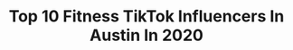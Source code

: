---
title: Top 10 Fitness TikTok Influencers In Austin In 2020
description: >-
  Find top fitness TikTok influencers in Austin in 2020. Most popular hashtags: #fitness #austin #workout #texas.
platform: TikTok
profiles:
  - username: "rmtravels"
    fullname: >-
      rogermayratravels
    location: "United States"
    followers: 3841
    engagement: 626
    commentsToLikes: 0.058012
    id: ck9va60szgaom0j78l5rq7t6d
    verified: false
    hashtags: "#smile, #somuchfun, #mopdance, #sofun"
  - username: "footdocdana"
    fullname: >-
      Dr. Dana
    location: "United States"
    followers: 535620
    engagement: 1060
    commentsToLikes: 0.019929
    id: ck8kjj9b8v18q0j781zxvxfbe
    verified: false
    hashtags: "#whirlpool, #surgeon, #podiatry, #doctors"
  - username: "katieaustin"
    fullname: >-
      Katie Austin
    location: "United States"
    followers: 420601
    engagement: 1070
    commentsToLikes: 0.014563
    id: ck8oxs5tz3w9d0j78cq0x66j3
    verified: true
    hashtags: "#pancakecereal, #greenscreen, #bodypositivity, #armworkout"
  - username: "gingersnapsburlesque"
    fullname: >-
      Ginger Snaps
    location: "United States"
    followers: 5635
    engagement: 625
    commentsToLikes: 0.043984
    id: cka0hc8568o5r0i780n85oio6
    verified: false
    hashtags: "#weirdmakeup, #whoneedsarecipe, #skycandyaustin, #stretch"
  - username: "austineguia"
    fullname: >-
      Austin Eguia
    location: "United States"
    followers: 44976
    engagement: 602
    commentsToLikes: 0.032173
    id: ck9shj2pytnj50j781mrzc20m
    verified: false
    hashtags: "#baking, #html, #lunges, #challenge"
  - username: "jesse_moat"
    fullname: >-
      Jesse James
    location: "United States"
    followers: 178759
    engagement: 1508
    commentsToLikes: 0.004264
    id: ck80ofdlvhida0j78l66i5sov
    verified: false
    hashtags: "#dolphin, #animals, #surfing, #nursesharks"
  - username: "officialaustindunham"
    fullname: >-
      Austin Dunham
    location: "United States"
    followers: 130607
    engagement: 801
    commentsToLikes: 0.008496
    id: ck8qe3xbgqxhg0j78ukzma218
    verified: true
    hashtags: "#onearmpullup, #albumlookalike, #shecandoit, #favoritefit"
  - username: "modishchampagneclub"
    fullname: >-
      ModishChampagneClub
    location: "United States"
    followers: 3834
    engagement: 1120
    commentsToLikes: 0.068366
    id: ck8qic7um8gsp0j78mod4y8t6
    verified: false
    hashtags: "#boredathome, #duet, #designerbelt, #carepackage"
  - username: "brous_4"
    fullname: >-
      Noah_broussard
    location: "United States"
    followers: 5297
    engagement: 869
    commentsToLikes: 0.088157
    id: cka9pnt6k74og0i78qwvqnxbz
    verified: false
    hashtags: "#dice, #wetlook, #tropical, #throwback2018"
  - username: "kbscrewhead"
    fullname: >-
      KB ScrewHead
    location: "United States"
    followers: 10946
    engagement: 597
    commentsToLikes: 0.041506
    id: cka8exeghzrpg0i78xqxy9wrl
    verified: false
    hashtags: "#waitforit, #jerkoff, #reallifeathome, #theupsidedown"
---